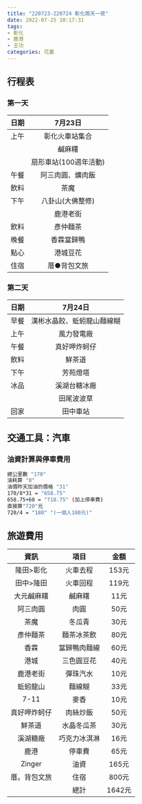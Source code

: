 ```yaml
---
title: "220723-220724 彰化兩天一夜"
date: 2022-07-25 10:17:31
tags: 
- 彰化
- 鹿港
- 王功
categories: 花叢
---
```

## 行程表

<!--more-->

### 第一天
| 日期        | 7月23日                |
|:-------------:|:----------------------:|
| 上午       | 彰化火車站集合           |
||鹹麻糬|
|  | 扇形車站(100週年活動)             |
|午餐| 阿三肉圓、爌肉飯         |
|飲料| 茶魔
| 下午 | 八卦山(大佛整修)               |
|  | 鹿港老街             |
|飲料| 彥仲麵茶|
|  晚餐    | 香霖當歸鴨 |
|點心| 港城豆花|
|住宿|厝●背包文旅|

### 第二天 
|  日期 |     7月24日                |
|:---:|:---------------------:|
|早餐| 漢彬水晶餃、蚯蚓龍山麵線糊|
|上午| 風力發電廠|
|午餐| 真好呷炸蚵仔|
|飲料| 鮮茶道|
|下午| 芳苑燈塔|
|冰品|溪湖台糖冰廠|
|      | 田尾波波草|
|回家| 田中車站|

## 交通工具：汽車

### 油資計算與停車費用

```bash
總公里數 "170"
油耗算 "8"
油價昨天加油的價格 "31"
170/8*31 = "658.75" 
658.75+60 = "718.75" (加上停車費)
直接算"720"元
720/4 = "180" "(一個人180元)"
```

## 旅遊費用
|資訊|項目|金額|
|:--:|:--:|:--:|
|隆田>彰化|火車去程|153元|
|田中>隆田|火車回程|119元|
|大元鹹麻糬|鹹麻糬|11元|
|阿三肉圓|肉圓|50元|
|茶魔|冬瓜青|30元|
|彥仲麵茶|麵茶冰茶飲|80元|
|香霖|當歸鴨肉麵線|60元|
|港城|三色圓豆花|40元|
|鹿港老街|彈珠汽水|10元|
|蚯蚓龍山|麵線糊|33元|
|7-11|麥香|10元|
|真好呷炸蚵仔|肉絲炒飯|50元|
|鮮茶道|水晶冬瓜茶|30元|
|溪湖糖廠|巧克力冰淇淋|16元|
|鹿港|停車費|65元|
|Zinger|油資|165元|
|厝。背包文旅|住宿|800元|
||總計|1642元|
